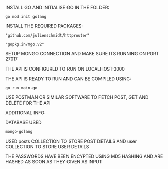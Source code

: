 INSTALL GO AND INITIALISE GO IN THE FOLDER:

	go mod init golang

INSTALL THE REQUIRED PACKAGES:

	"github.com/julienschmidt/httprouter"
	
  	"gopkg.in/mgo.v2"

SETUP MONGO CONNECTION AND MAKE SURE ITS RUNNING ON PORT 27017

THE API IS CONFIGURED TO RUN ON LOCALHOST:3000

THE API IS READY TO RUN AND CAN BE COMPILED USING:

	go run main.go

USE POSTMAN OR SIMILAR SOFTWARE TO FETCH POST, GET AND DELETE FOR THE API

ADDITIONAL INFO:

DATABASE USED
		
	mongo-golang
	
USED posts COLLECTION TO STORE POST DETAILS AND user COLLECTION TO STORE USER DETAILS

THE PASSWORDS HAVE BEEN ENCYPTED USING MD5 HASHING AND ARE HASHED AS SOON AS THEY GIVEN AS INPUT
